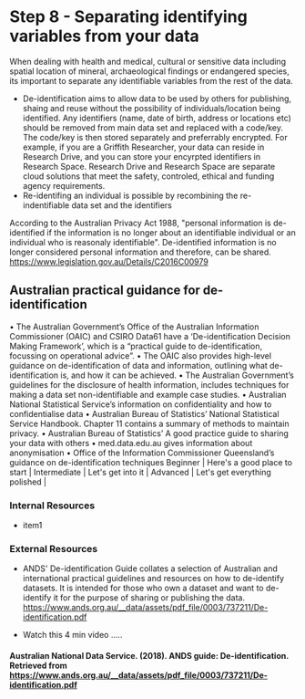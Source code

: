 # Step 8 - Separating identifying variables from your data

When dealing with health and medical, cultural or sensitive data including spatial location of mineral, archaeological findings or endangered species, its important to separate any identifiable variables from the rest of the data. 
* De-identification aims to allow data to be used by others for publishing, shaing and reuse without the possibility of individuals/location being identified. Any identifiers (name, date of birth, address or locations etc) should be removed from main data set and replaced with a code/key.  The code/key is then stored separately and preferrably encrypted. For example, if you are a Griffith Researcher, your data can reside in Research Drive, and you can store your encyrpted identifiers in Research Space.   Research Drive and Research Space are separate cloud solutions that meet the safety, controled, ethical and funding agency requirements.  
* Re-identifing an individual is possible by recombining the re-indentifiable data set and the identifiers

According to the Australian Privacy Act 1988, "personal information is de-identified if the information is no longer about an identifiable individual or an individual who is reasonaly identifiable".  De-identified information is no longer considered personal information and therefore, can be shared. https://www.legislation.gov.au/Details/C2016C00979

## Australian practical guidance for de-identification
• The Australian Government’s Office of the Australian Information Commissioner (OAIC) and CSIRO Data61 have a ‘De-identification Decision Making Framework’, which is a “practical guide to de-identification, focussing on operational advice”.
• The OAIC also provides high-level guidance on de-identification of data and information, outlining what de-identification is, and how it can be achieved.
• The Australian Government’s guidelines for the disclosure of health information, includes techniques for making a data set non-identifiable and example case studies.
• Australian National Statistical Service’s information on confidentiality and how to confidentialise data • Australian Bureau of Statistics’ National Statistical Service Handbook. Chapter 11 contains a summary of methods to maintain privacy. • Australian Bureau of Statistics’ A good practice guide to sharing your data with others
• med.data.edu.au gives information about anonymisation
• Office of the Information Commissioner Queensland’s guidance on de-identification techniques
Beginner | Here's a good place to start |
Intermediate | Let's get into it |
Advanced | Let's get everything polished |

### Internal Resources
* item1

### External Resources
* ANDS' De-identification Guide collates a selection of Australian and international practical guidelines and resources on how to de-identify datasets. It is intended for those who own a dataset and want to de-identify it for the purpose of sharing or publishing the data. https://www.ands.org.au/__data/assets/pdf_file/0003/737211/De-identification.pdf 

* Watch this 4 min video .....
#### Australian National Data Service. (2018). ANDS guide: De-identification.  Retrieved from https://www.ands.org.au/__data/assets/pdf_file/0003/737211/De-identification.pdf
